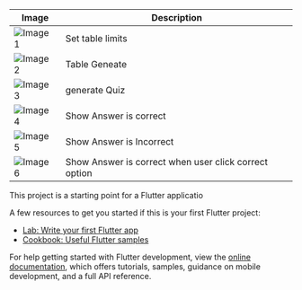 
| Image | Description |
| ----- | ----------- |
| ![Image 1](new_link_to_resized_image_1) | Set table limits |
| ![Image 2](new_link_to_resized_image_2) | Table Geneate |
| ![Image 3](new_link_to_resized_image_3) | generate Quiz |
| ![Image 4](new_link_to_resized_image_4) | Show Answer is correct |
| ![Image 5](new_link_to_resized_image_5) | Show Answer is Incorrect |
| ![Image 6](new_link_to_resized_image_6) | Show Answer is correct when user click correct option |





This project is a starting point for a Flutter applicatio

A few resources to get you started if this is your first Flutter project:

- [Lab: Write your first Flutter app](https://docs.flutter.dev/get-started/codelab)
- [Cookbook: Useful Flutter samples](https://docs.flutter.dev/cookbook)

For help getting started with Flutter development, view the
[online documentation](https://docs.flutter.dev/), which offers tutorials,
samples, guidance on mobile development, and a full API reference.
